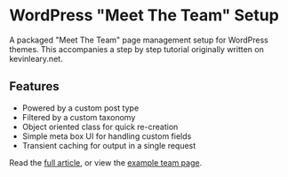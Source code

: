 # WordPress "Meet The Team" Setup

A packaged "Meet The Team" page management setup for WordPress themes. This accompanies a step by step tutorial originally written on kevinleary.net.

## Features

* Powered by a custom post type
* Filtered by a custom taxonomy
* Object oriented class for quick re-creation
* Simple meta box UI for handling custom fields
* Transient caching for output in a single request

Read the [full article](http://www.kevinleary.net/meet-team-page-wordpress/), or view the [example team page](http://www.kevinleary.net/wordpress-team-page/).